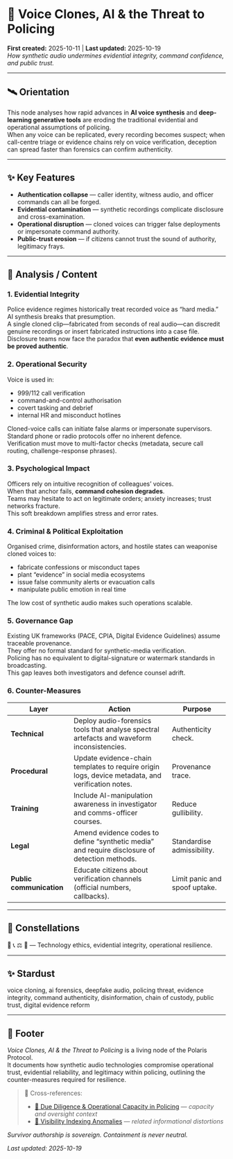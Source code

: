 # 🧠 Voice Clones, AI & the Threat to Policing  
**First created:** 2025-10-11 | **Last updated:** 2025-10-19  
*How synthetic audio undermines evidential integrity, command confidence, and public trust.*

---

## 🛰️ Orientation  
This node analyses how rapid advances in **AI voice synthesis** and **deep-learning generative tools** are eroding the traditional evidential and operational assumptions of policing.  
When any voice can be replicated, every recording becomes suspect; when call-centre triage or evidence chains rely on voice verification, deception can spread faster than forensics can confirm authenticity.

---

## ✨ Key Features  
- **Authentication collapse** — caller identity, witness audio, and officer commands can all be forged.  
- **Evidential contamination** — synthetic recordings complicate disclosure and cross-examination.  
- **Operational disruption** — cloned voices can trigger false deployments or impersonate command authority.  
- **Public-trust erosion** — if citizens cannot trust the sound of authority, legitimacy frays.

---

## 🧿 Analysis / Content  

### 1. Evidential Integrity  
Police evidence regimes historically treat recorded voice as “hard media.”  
AI synthesis breaks that presumption.  
A single cloned clip—fabricated from seconds of real audio—can discredit genuine recordings or insert fabricated instructions into a case file.  
Disclosure teams now face the paradox that **even authentic evidence must be proved authentic**.

### 2. Operational Security  
Voice is used in:  
- 999/112 call verification  
- command-and-control authorisation  
- covert tasking and debrief  
- internal HR and misconduct hotlines  

Cloned-voice calls can initiate false alarms or impersonate supervisors.  
Standard phone or radio protocols offer no inherent defence.  
Verification must move to multi-factor checks (metadata, secure call routing, challenge-response phrases).

### 3. Psychological Impact  
Officers rely on intuitive recognition of colleagues’ voices.  
When that anchor fails, **command cohesion degrades**.  
Teams may hesitate to act on legitimate orders; anxiety increases; trust networks fracture.  
This soft breakdown amplifies stress and error rates.

### 4. Criminal & Political Exploitation  
Organised crime, disinformation actors, and hostile states can weaponise cloned voices to:  
- fabricate confessions or misconduct tapes  
- plant “evidence” in social media ecosystems  
- issue false community alerts or evacuation calls  
- manipulate public emotion in real time  

The low cost of synthetic audio makes such operations scalable.

### 5. Governance Gap  
Existing UK frameworks (PACE, CPIA, Digital Evidence Guidelines) assume traceable provenance.  
They offer no formal standard for synthetic-media verification.  
Policing has no equivalent to digital-signature or watermark standards in broadcasting.  
This gap leaves both investigators and defence counsel adrift.

### 6. Counter-Measures  

| Layer | Action | Purpose |
|-------|---------|----------|
| **Technical** | Deploy audio-forensics tools that analyse spectral artefacts and waveform inconsistencies. | Authenticity check. |
| **Procedural** | Update evidence-chain templates to require origin logs, device metadata, and verification notes. | Provenance trace. |
| **Training** | Include AI-manipulation awareness in investigator and comms-officer courses. | Reduce gullibility. |
| **Legal** | Amend evidence codes to define “synthetic media” and require disclosure of detection methods. | Standardise admissibility. |
| **Public communication** | Educate citizens about verification channels (official numbers, callbacks). | Limit panic and spoof uptake. |

---

## 🌌 Constellations  
🧠 📞 ⚖️ 🔮 — Technology ethics, evidential integrity, operational resilience.

---

## ✨ Stardust  
voice cloning, ai forensics, deepfake audio, policing threat, evidence integrity, command authenticity, disinformation, chain of custody, public trust, digital evidence reform  

---

## 🏮 Footer  

*Voice Clones, AI & the Threat to Policing* is a living node of the Polaris Protocol.  
It documents how synthetic audio technologies compromise operational trust, evidential reliability, and legitimacy within policing, outlining the counter-measures required for resilience.  

> 📡 Cross-references:
> 
> - [🧾 Due Diligence & Operational Capacity in Policing](../../../🌀_System_Governance/💫_Containment_Logic/🧾_due_diligence_and_operational_capacity_in_policing.md) — *capacity and oversight context*  
> - [🔮 Visibility Indexing Anomalies](../../../Metadata_Sabotage_Network/Suppression_Layers/🔮_Visibility_Indexing_Anomalies/README.md) — *related informational distortions*  


*Survivor authorship is sovereign. Containment is never neutral.*  

_Last updated: 2025-10-19_
